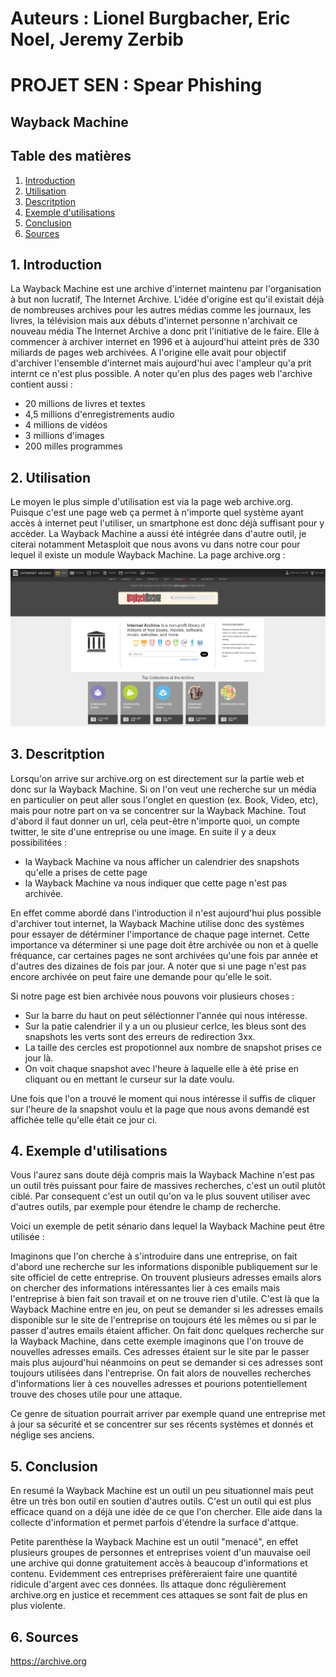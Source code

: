# Auteurs : Lionel Burgbacher, Eric Noel, Jeremy Zerbib

# PROJET SEN : Spear Phishing

## Wayback Machine

## Table des matières 

1. [ Introduction ](#intro)
2. [ Utilisation ](#utili)
3. [ Descritption ](#desc)
4. [ Exemple d'utilisations ](#demo)
5. [ Conclusion ](#conc)
6. [ Sources ](#sources)

<a name="intro"></a>
## 1. Introduction

La Wayback Machine est une archive d'internet maintenu par l'organisation à but non lucratif, The Internet Archive.
L'idée d'origine est qu'il existait déjà de nombreuses archives pour les autres médias comme les journaux, les livres, la télévision 
mais aux débuts d'internet personne n'archivait ce nouveau média The Internet Archive a donc prit l'initiative de le faire.
Elle à commencer à archiver internet en 1996 et à aujourd'hui atteint près de 330 miliards de pages web archivées.
A l'origine elle avait pour objectif d'archiver l'ensemble d'internet mais aujourd'hui avec l'ampleur qu'a prit internt ce n'est plus possible.
A noter qu'en plus des pages web l'archive contient aussi :

- 20 millions de livres et textes
- 4,5 millions d'enregistrements audio
- 4 millions de vidéos
- 3 millions d'images
- 200 milles programmes


<a name="utili"></a>
## 2. Utilisation

Le moyen le plus simple d'utilisation est via la page web archive.org.
Puisque c'est une page web ça permet à n'importe quel système ayant accès à internet peut l'utiliser, un smartphone est donc déjà suffisant pour y accèder.
La Wayback Machine a aussi été intégrée dans d'autre outil, je citerai notamment Metasploit que nous avons vu dans notre cour pour lequel il existe un module Wayback Machine.
La page archive.org :

![archive_org](assets/archive_org.png)

<a name="desc"></a>
## 3. Descritption

Lorsqu'on arrive sur archive.org on est directement sur la partie web et donc sur la Wayback Machine.
Si on l'on veut une recherche sur un média en particulier on peut aller sous l'onglet en question (ex. Book, Video, etc), mais pour notre part on va se concentrer sur la Wayback Machine.
Tout d'abord il faut donner un url, cela peut-être n'importe quoi, un compte twitter, le site d'une entreprise ou une image.
En suite il y a deux possibilitées :

- la Wayback Machine va nous afficher un calendrier des snapshots qu'elle a prises de cette page
- la Wayback Machine va nous indiquer que cette page n'est pas archivée.

En effet comme abordé dans l'introduction il n'est aujourd'hui plus possible d'archiver tout internet, la Wayback Machine utilise donc des systèmes pour essayer de détérminer l'importance de chaque page internet.
Cette importance va déterminer si une page doit être archivée ou non et à quelle fréquance, car certaines pages ne sont archivées qu'une fois par année et d'autres des dizaines de fois par jour.
A noter que si une page n'est pas encore archivée on peut faire une demande pour qu'elle le soit.

Si notre page est bien archivée nous pouvons voir plusieurs choses :

- Sur la barre du haut on peut séléctionner l'année qui nous intéresse.
- Sur la patie calendrier il y a un ou plusieur cerlce, les bleus sont des snapshots les verts sont des erreurs de redirection 3xx.
- La taille des cercles est propotionnel aux nombre de snapshot prises ce jour là.
- On voit chaque snapshot avec l'heure à laquelle elle à été prise en cliquant ou en mettant le curseur sur la date voulu.

Une fois que l'on a trouvé le moment qui nous intéresse il suffis de cliquer sur l'heure de la snapshot voulu et la page que nous avons demandé est affichée telle qu'elle était ce jour ci.

<a name="demo"></a>
## 4. Exemple d'utilisations

Vous l'aurez sans doute déjà compris mais la Wayback Machine n'est pas un outil très puissant pour faire de massives recherches, c'est un outil plutôt ciblé.
Par consequent c'est un outil qu'on va le plus souvent utiliser avec d'autres outils, par exemple pour étendre le champ de recherche.

Voici un exemple de petit sénario dans lequel la Wayback Machine peut être utilisée :

Imaginons que l'on cherche à s'introduire dans une entreprise, on fait d'abord une recherche sur les informations disponible publiquement sur le site officiel de cette entreprise.
On trouvent plusieurs adresses emails alors on chercher des informations intéressantes lier à ces emails mais l'entreprise à bien fait son travail et on ne trouve rien d'utile.
C'est là que la Wayback Machine entre en jeu, on peut se demander si les adresses emails disponible sur le site de l'entreprise on toujours été les mêmes ou si par le passer d'autres emails étaient afficher.
On fait donc quelques recherche sur la Wayback Machine, dans cette exemple imaginons que l'on trouve de nouvelles adresses emails.
Ces adresses étaient sur le site par le passer mais plus aujourd'hui néanmoins on peut se demander si ces adresses sont toujours utilisées dans l'entreprise.
On fait alors de nouvelles recherches d'informations lier à ces nouvelles adresses et pourions potentiellement trouve des choses utile pour une attaque.

Ce genre de situation pourrait arriver par exemple quand une entreprise met à jour sa sécurité et se concentrer sur ses récents systèmes et donnés et néglige ses anciens.

<a name="conc"></a>
## 5. Conclusion

En resumé la Wayback Machine est un outil un peu situationnel mais peut être un très bon outil en soutien d'autres outils.
C'est un outil qui est plus efficace quand on a déjà une idée de ce que l'on chercher.
Elle aide dans la collecte d'information et permet parfois d'étendre la surface d'attque.

Petite parenthèse la Wayback Machine est un outil "menacé", en effet plusieurs groupes de personnes et entreprises voient d'un mauvaise oeil une archive qui donne gratuitement accès à beaucoup d'informations et contenu.
Evidemment ces entreprises préfèreraient faire une quantité ridicule d'argent avec ces données.
Ils attaque donc régulièrement archive.org en justice et recemment ces attaques se sont fait de plus en plus violente. 

<a name="sources"></a>
## 6. Sources

https://archive.org
